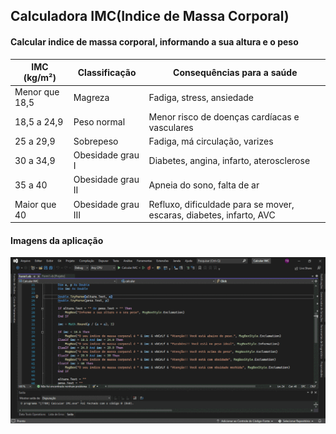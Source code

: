 ## Calculadora IMC(Indice de Massa Corporal) 

####  Calcular indice de massa corporal, informando a sua altura e o peso

|  IMC (kg/m²) |   Classificação |  Consequências para a saúde |
|--- |--- |--- |
| Menor que 18,5 | Magreza | Fadiga, stress, ansiedade |
|  18,5 a 24,9   | Peso normal | Menor risco de doenças cardíacas e vasculares |
|   25 a 29,9    |  Sobrepeso	 | Fadiga, má circulação, varizes |
|   30 a 34,9    | Obesidade grau I | Diabetes, angina, infarto, aterosclerose |
|    35 a 40     | Obesidade grau II | Apneia do sono, falta de ar |
| Maior que 40   | Obesidade grau III | Refluxo, dificuldade para se mover, escaras, diabetes, infarto, AVC |


####  Imagens da aplicação 

![Imagem-1](https://github.com/tchio1991/Calcular-IMC-VB.NET/blob/master/Imagens%20da%20aplica%C3%A7%C3%A3o/aplica%C3%A7%C3%A3o.gif)
